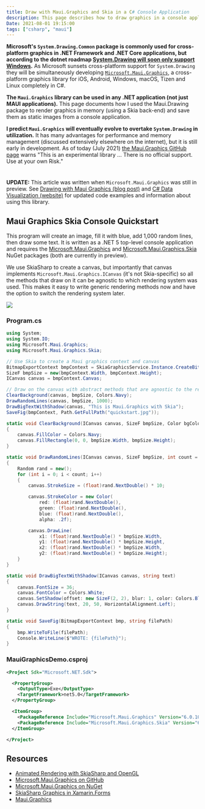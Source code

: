 ```yaml
---
title: Draw with Maui.Graphics and Skia in a C# Console Application
description: This page describes how to draw graphics in a console application with Maui Graphics and Skia
Date: 2021-08-01 19:15:00
tags: ["csharp", "maui"]
---
```




**Microsoft's `System.Drawing.Common` package is commonly used for cross-platform graphics in .NET Framework and .NET Core applications, but according to the dotnet roadmap [System.Drawing will soon only support Windows](https://github.com/dotnet/designs/blob/main/accepted/2021/system-drawing-win-only/system-drawing-win-only.md).** As Microsoft sunsets cross-platform support for `System.Drawing` they will be simultaneously developing [`Microsoft.Maui.Graphics`](https://github.com/dotnet/Microsoft.Maui.Graphics), a cross-platform graphics library for iOS, Android, Windows, macOS, Tizen and Linux completely in C#.

**The `Maui.Graphics` library can be used in any .NET application (not just MAUI applications).** This page documents how I used the Maui.Drawing package to render graphics in memory (using a Skia back-end) and save them as static images from a console application.

**I predict `Maui.Graphics` will eventually evolve to overtake `System.Drawing` in utilization.** It has many advantages for performance and memory management (discussed extensively elsewhere on the internet), but it is still early in development. As of today (July 2021) [the Maui.Graphics GitHub page](https://github.com/dotnet/Microsoft.Maui.Graphics) warns "This is an experimental library ... There is no official support. Use at your own Risk."

<svg xmlns="http://www.w3.org/2000/svg" style="display: none;">
  <symbol id="check-circle-fill" fill="currentColor" viewBox="0 0 16 16">
    <path d="M16 8A8 8 0 1 1 0 8a8 8 0 0 1 16 0zm-3.97-3.03a.75.75 0 0 0-1.08.022L7.477 9.417 5.384 7.323a.75.75 0 0 0-1.06 1.06L6.97 11.03a.75.75 0 0 0 1.079-.02l3.992-4.99a.75.75 0 0 0-.01-1.05z"/>
  </symbol>
  <symbol id="info-fill" fill="currentColor" viewBox="0 0 16 16">
    <path d="M8 16A8 8 0 1 0 8 0a8 8 0 0 0 0 16zm.93-9.412-1 4.705c-.07.34.029.533.304.533.194 0 .487-.07.686-.246l-.088.416c-.287.346-.92.598-1.465.598-.703 0-1.002-.422-.808-1.319l.738-3.468c.064-.293.006-.399-.287-.47l-.451-.081.082-.381 2.29-.287zM8 5.5a1 1 0 1 1 0-2 1 1 0 0 1 0 2z"/>
  </symbol>
  <symbol id="exclamation-triangle-fill" fill="currentColor" viewBox="0 0 16 16">
    <path d="M8.982 1.566a1.13 1.13 0 0 0-1.96 0L.165 13.233c-.457.778.091 1.767.98 1.767h13.713c.889 0 1.438-.99.98-1.767L8.982 1.566zM8 5c.535 0 .954.462.9.995l-.35 3.507a.552.552 0 0 1-1.1 0L7.1 5.995A.905.905 0 0 1 8 5zm.002 6a1 1 0 1 1 0 2 1 1 0 0 1 0-2z"/>
  </symbol>
</svg>

<div class="alert alert-primary d-flex align-items-center" role="alert">
  <svg class="bi flex-shrink-0 me-2" width="24" height="24" role="img" aria-label="Info:"><use xlink:href="https://swharden.com/static/2021/08/01/#info-fill"/></svg>
  <div>
    <strong>UPDATE:</strong> This article was written when <code>Microsoft.Maui.Graphics</code> was still in preview. See <a href="https://swharden.com/blog/2022-05-25-maui-graphics/" class="fw-bold">Drawing with Maui Graphics (blog post)</a> and <a href="https://swharden.com/csdv/" class="fw-bold">C# Data Visualization (website)</a> for updated code examples and information about using this library.
  </div>
</div>

## Maui Graphics Skia Console Quickstart

This program will create an image, fill it with blue, add 1,000 random lines, then draw some text. It is written as a .NET 5 top-level console application and requires the [Microsoft.Maui.Graphics](https://www.nuget.org/packages/Microsoft.Maui.Graphics) and [Microsoft.Maui.Graphics.Skia](https://www.nuget.org/packages/Microsoft.Maui.Graphics.Skia) NuGet packages (both are currently in preview). 

We use SkiaSharp to create a canvas, but importantly that canvas implements `Microsoft.Maui.Graphics.ICanvas` (it's not Skia-specific) so all the methods that draw on it can be agnostic to which rendering system was used. This makes it easy to write generic rendering methods now and have the option to switch the rendering system later.

<div class="text-center">

![](https://swharden.com/static/2021/08/01/maui-graphics-quickstart.jpg)

</div>

### Program.cs
```cs
using System;
using System.IO;
using Microsoft.Maui.Graphics;
using Microsoft.Maui.Graphics.Skia;

// Use Skia to create a Maui graphics context and canvas
BitmapExportContext bmpContext = SkiaGraphicsService.Instance.CreateBitmapExportContext(600, 400);
SizeF bmpSize = new(bmpContext.Width, bmpContext.Height);
ICanvas canvas = bmpContext.Canvas;

// Draw on the canvas with abstract methods that are agnostic to the renderer
ClearBackground(canvas, bmpSize, Colors.Navy);
DrawRandomLines(canvas, bmpSize, 1000);
DrawBigTextWithShadow(canvas, "This is Maui.Graphics with Skia");
SaveFig(bmpContext, Path.GetFullPath("quickstart.jpg"));

static void ClearBackground(ICanvas canvas, SizeF bmpSize, Color bgColor)
{
    canvas.FillColor = Colors.Navy;
    canvas.FillRectangle(0, 0, bmpSize.Width, bmpSize.Height);
}

static void DrawRandomLines(ICanvas canvas, SizeF bmpSize, int count = 1000)
{
    Random rand = new();
    for (int i = 0; i < count; i++)
    {
        canvas.StrokeSize = (float)rand.NextDouble() * 10;

        canvas.StrokeColor = new Color(
            red: (float)rand.NextDouble(),
            green: (float)rand.NextDouble(),
            blue: (float)rand.NextDouble(),
            alpha: .2f);

        canvas.DrawLine(
            x1: (float)rand.NextDouble() * bmpSize.Width,
            y1: (float)rand.NextDouble() * bmpSize.Height,
            x2: (float)rand.NextDouble() * bmpSize.Width,
            y2: (float)rand.NextDouble() * bmpSize.Height);
    }
}

static void DrawBigTextWithShadow(ICanvas canvas, string text)
{
    canvas.FontSize = 36;
    canvas.FontColor = Colors.White;
    canvas.SetShadow(offset: new SizeF(2, 2), blur: 1, color: Colors.Black);
    canvas.DrawString(text, 20, 50, HorizontalAlignment.Left);
}

static void SaveFig(BitmapExportContext bmp, string filePath)
{
    bmp.WriteToFile(filePath);
    Console.WriteLine($"WROTE: {filePath}");
}
```

### MauiGraphicsDemo.csproj
```xml
<Project Sdk="Microsoft.NET.Sdk">

  <PropertyGroup>
    <OutputType>Exe</OutputType>
    <TargetFramework>net5.0</TargetFramework>
  </PropertyGroup>

  <ItemGroup>
    <PackageReference Include="Microsoft.Maui.Graphics" Version="6.0.100-preview.6.299" />
    <PackageReference Include="Microsoft.Maui.Graphics.Skia" Version="6.0.100-preview.6.299" />
  </ItemGroup>

</Project>
```

## Resources
* [Animated Rendering with SkiaSharp and OpenGL](https://swharden.com/CsharpDataVis/)
* [Microsoft.Maui.Graphics on GitHub](https://github.com/dotnet/Microsoft.Maui.Graphics)
* [Microsoft.Maui.Graphics on NuGet](https://www.nuget.org/packages/Microsoft.Maui.Graphics/)
* [SkiaSharp Graphics in Xamarin.Forms](https://docs.microsoft.com/en-us/xamarin/xamarin-forms/user-interface/graphics/skiasharp/)
* [Maui.Graphics](https://maui.graphics)